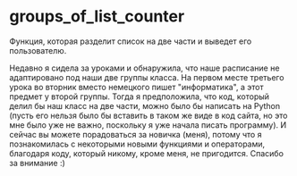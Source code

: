 # groups_of_list_counter
Функция, которая разделит список на две части и выведет его пользователю.

Недавно я сидела за уроками и обнаружила, что наше расписание не адаптировано под наши две группы класса. На первом месте третьего урока во вторник вместо немецкого пишет "информатика", а этот предмет у второй группы. Тогда я предположила, что код, который делил бы наш класс на две части, можно было бы написать на Python (пусть его нельзя было бы вставить в таком же виде в код сайта, но это мне было уже не важно, поскольку я уже начала писать программу).
И сейчас вы можете порадоваться за новичка (меня), потому что я познакомилась с некоторыми новыми функциями и операторами, благодаря коду, который никому, кроме меня, не пригодится.
Спасибо за внимание :)
